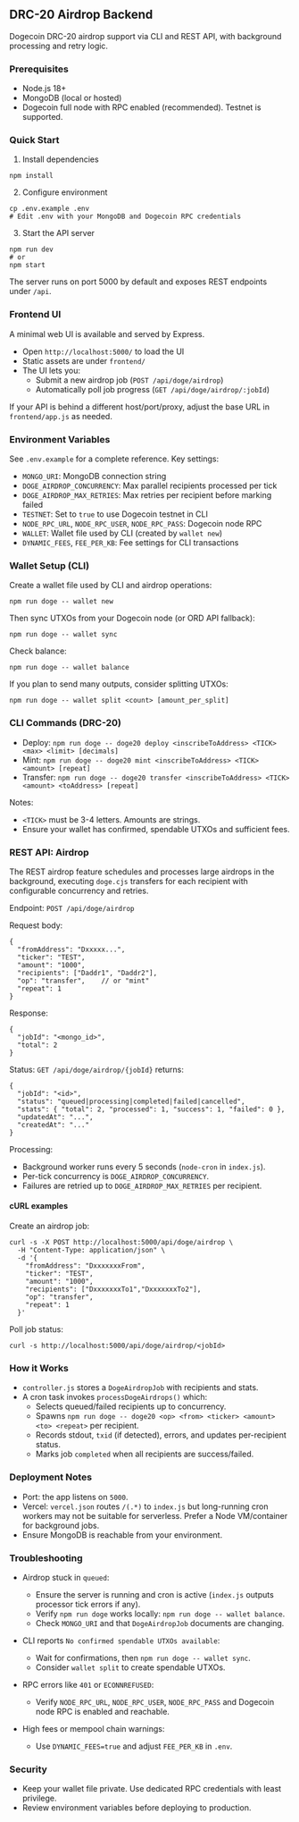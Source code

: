 ## DRC-20 Airdrop Backend

Dogecoin DRC-20 airdrop support via CLI and REST API, with background processing and retry logic.

### Prerequisites

- Node.js 18+
- MongoDB (local or hosted)
- Dogecoin full node with RPC enabled (recommended). Testnet is supported.

### Quick Start

1) Install dependencies

```
npm install
```

2) Configure environment

```
cp .env.example .env
# Edit .env with your MongoDB and Dogecoin RPC credentials
```

3) Start the API server

```
npm run dev
# or
npm start
```

The server runs on port 5000 by default and exposes REST endpoints under `/api`.

### Frontend UI

A minimal web UI is available and served by Express.

- Open `http://localhost:5000/` to load the UI
- Static assets are under `frontend/`
- The UI lets you:
  - Submit a new airdrop job (`POST /api/doge/airdrop`)
  - Automatically poll job progress (`GET /api/doge/airdrop/:jobId`)

If your API is behind a different host/port/proxy, adjust the base URL in `frontend/app.js` as needed.

### Environment Variables

See `.env.example` for a complete reference. Key settings:

- `MONGO_URI`: MongoDB connection string
- `DOGE_AIRDROP_CONCURRENCY`: Max parallel recipients processed per tick
- `DOGE_AIRDROP_MAX_RETRIES`: Max retries per recipient before marking failed
- `TESTNET`: Set to `true` to use Dogecoin testnet in CLI
- `NODE_RPC_URL`, `NODE_RPC_USER`, `NODE_RPC_PASS`: Dogecoin node RPC
- `WALLET`: Wallet file used by CLI (created by `wallet new`)
- `DYNAMIC_FEES`, `FEE_PER_KB`: Fee settings for CLI transactions

### Wallet Setup (CLI)

Create a wallet file used by CLI and airdrop operations:

```
npm run doge -- wallet new
```

Then sync UTXOs from your Dogecoin node (or ORD API fallback):

```
npm run doge -- wallet sync
```

Check balance:

```
npm run doge -- wallet balance
```

If you plan to send many outputs, consider splitting UTXOs:

```
npm run doge -- wallet split <count> [amount_per_split]
```

### CLI Commands (DRC-20)

- Deploy: `npm run doge -- doge20 deploy <inscribeToAddress> <TICK> <max> <limit> [decimals]`
- Mint: `npm run doge -- doge20 mint <inscribeToAddress> <TICK> <amount> [repeat]`
- Transfer: `npm run doge -- doge20 transfer <inscribeToAddress> <TICK> <amount> <toAddress> [repeat]`

Notes:
- `<TICK>` must be 3-4 letters. Amounts are strings.
- Ensure your wallet has confirmed, spendable UTXOs and sufficient fees.

### REST API: Airdrop

The REST airdrop feature schedules and processes large airdrops in the background, executing `doge.cjs` transfers for each recipient with configurable concurrency and retries.

Endpoint: `POST /api/doge/airdrop`

Request body:

```
{
  "fromAddress": "Dxxxxx...",
  "ticker": "TEST",
  "amount": "1000",
  "recipients": ["Daddr1", "Daddr2"],
  "op": "transfer",    // or "mint"
  "repeat": 1
}
```

Response:

```
{
  "jobId": "<mongo_id>",
  "total": 2
}
```

Status: `GET /api/doge/airdrop/{jobId}` returns:

```
{
  "jobId": "<id>",
  "status": "queued|processing|completed|failed|cancelled",
  "stats": { "total": 2, "processed": 1, "success": 1, "failed": 0 },
  "updatedAt": "...",
  "createdAt": "..."
}
```

Processing:
- Background worker runs every 5 seconds (`node-cron` in `index.js`).
- Per-tick concurrency is `DOGE_AIRDROP_CONCURRENCY`.
- Failures are retried up to `DOGE_AIRDROP_MAX_RETRIES` per recipient.

#### cURL examples

Create an airdrop job:

```
curl -s -X POST http://localhost:5000/api/doge/airdrop \
  -H "Content-Type: application/json" \
  -d '{
    "fromAddress": "DxxxxxxxFrom",
    "ticker": "TEST",
    "amount": "1000",
    "recipients": ["DxxxxxxxTo1","DxxxxxxxTo2"],
    "op": "transfer",
    "repeat": 1
  }'
```

Poll job status:

```
curl -s http://localhost:5000/api/doge/airdrop/<jobId>
```

### How it Works

- `controller.js` stores a `DogeAirdropJob` with recipients and stats.
- A cron task invokes `processDogeAirdrops()` which:
  - Selects queued/failed recipients up to concurrency.
  - Spawns `npm run doge -- doge20 <op> <from> <ticker> <amount> <to> <repeat>` per recipient.
  - Records stdout, `txid` (if detected), errors, and updates per-recipient status.
  - Marks job `completed` when all recipients are success/failed.

### Deployment Notes

- Port: the app listens on `5000`.
- Vercel: `vercel.json` routes `/(.*)` to `index.js` but long-running cron workers may not be suitable for serverless. Prefer a Node VM/container for background jobs.
- Ensure MongoDB is reachable from your environment.

### Troubleshooting

- Airdrop stuck in `queued`:
  - Ensure the server is running and cron is active (`index.js` outputs processor tick errors if any).
  - Verify `npm run doge` works locally: `npm run doge -- wallet balance`.
  - Check `MONGO_URI` and that `DogeAirdropJob` documents are changing.

- CLI reports `No confirmed spendable UTXOs available`:
  - Wait for confirmations, then `npm run doge -- wallet sync`.
  - Consider `wallet split` to create spendable UTXOs.

- RPC errors like `401` or `ECONNREFUSED`:
  - Verify `NODE_RPC_URL`, `NODE_RPC_USER`, `NODE_RPC_PASS` and Dogecoin node RPC is enabled and reachable.

- High fees or mempool chain warnings:
  - Use `DYNAMIC_FEES=true` and adjust `FEE_PER_KB` in `.env`.

### Security

- Keep your wallet file private. Use dedicated RPC credentials with least privilege.
- Review environment variables before deploying to production.